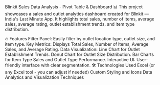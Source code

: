 Blinkit Sales Data Analysis - Pivot Table & Dashboard 📊
This project showcases a sales and outlet analytics dashboard created for Blinkit — India's Last Minute App.
It highlights total sales, number of items, average sales, average rating, outlet establishment trends, and item type distribution.

🔥 Features
Filter Panel: Easily filter by outlet location type, outlet size, and item type.
Key Metrics: Displays Total Sales, Number of Items, Average Sales, and Average Rating.
Data Visualization:
Line Chart for Outlet Establishment Trends.
Donut Chart for Outlet Size Distribution.
Bar Charts for Item Type Sales and Outlet Type Performance.
Interactive UI: User-friendly interface with clear segmentation.
🛠️ Technologies Used
Excel (or any Excel tool - you can adjust if needed)
Custom Styling and Icons
Data Analytics and Visualization Techniques

